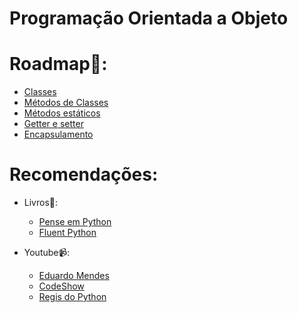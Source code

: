 # Programação Orientada a Objeto

# Roadmap:scroll::

- [Classes](class.md)
- [Métodos de Classes](class_method.md)
- [Métodos estáticos](static_method.md)
- [Getter e setter](getter_and_setter.md)
- [Encapsulamento]()

# Recomendações:

- Livros:book::
    - [Pense em Python](https://www.amazon.com.br/Pense-Python-Como-Cientista-Computa%C3%A7%C3%A3o/dp/8575225081/ref=sr_1_1?crid=1Q0376RHWGYVM&keywords=pense+em+python&qid=1655211959&sprefix=Pense+em+p%2Caps%2C172&sr=8-1)
    - [Fluent Python](https://www.amazon.com.br/Python-Fluente-Programa%C3%A7%C3%A3o-Concisa-Eficaz/dp/857522462X/ref=sr_1_1?adgrpid=128418323676&hvadid=595773152781&hvdev=c&hvlocphy=9100861&hvnetw=g&hvqmt=e&hvrand=18069846525111729030&hvtargid=kwd-417452057488&hydadcr=29347_14593528&keywords=python+fluente&qid=1655212085&sr=8-1&ufe=app_do%3Aamzn1.fos.6121c6c4-c969-43ae-92f7-cc248fc6181d)

- Youtube:video_camera::
    - [Eduardo Mendes](https://www.youtube.com/c/Dunossauro)
    - [CodeShow](https://www.youtube.com/c/CodeShowbr)
    - [Regis do Python](https://www.youtube.com/channel/UCSCeh6nJILegqsqsS1WizOQ)
